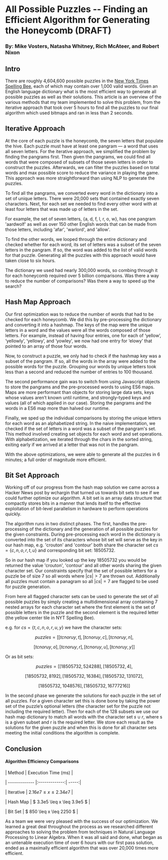 
  

# All Possible Puzzles -- Finding an Efficient Algorithm for Generating the Honeycomb (DRAFT)

  

### By: Mike Vosters, Natasha Whitney, Rich McAteer, and Robert Nixon

## Intro

There are roughly 4,604,600 possible puzzles in the [New York Times Spelling Bee](https://www.nytimes.com/puzzles/spelling-bee), each of which may contain over 1,000 valid words. Given an English language dictionary what is the most efficient way to generate all possible puzzles as well as their solutions. This article is an overview of the various methods that my team implemented to solve this problem, from the iterative approach that took over 5 hours to find all the puzzles to our final algorithm which used bitmaps and ran in less than 2 seconds.
 
## Iterative Approach

At the core of each puzzle is the honeycomb, the seven letters that populate the hive. Each puzzle must have at least one pangram — a word that uses all seven letters. For the iterative approach, we simplified the problem by finding the pangrams first. Then given the pangrams, we could find all words that were composed of subsets of those seven letters in order to construct the puzzles. Afterwards, we can filter the puzzles based on total words and max possible score to reduce the variance in playing the game. This approach was more straightforward than using NLP to generate the puzzles.

To find all the pangrams, we converted every word in the dictionary into a set of unique letters. There were 20,000 sets that contained exactly seven characters. Next, for each set we needed to find every other word with at least four letters that was made up of letters in the set.

For example, the set of seven letters, {a, d, f, l, r, o, w}, has one pangram 'aardwolf' as well as over 150 other English words that can be made from those letters, including 'afar', 'warlord', and 'allow'.

To find the other words, we looped through the entire dictionary and checked whether for each word, its set of letters was a subset of the seven letters in the pangram. If so, the word was added to the list of valid words for that puzzle. Generating all the puzzles with this approach would have taken close to six hours. 
 
The dictionary we used had nearly 300,000 words, so combing through it for each honeycomb required over 5 billion comparisons. Was there a way to reduce the number of comparisons? Was there a way to speed up the search? 

## Hash Map Approach

Our first optimization was to reduce the number of words that had to be checked for each honeycomb. We did this by pre-processing the dictionary and converting it into a hashmap. The keys of the map were the unique letters in a word and the values were all the words composed of those letters. For example, instead of having four entries, one for each of ‘yellow’, ‘yellowly’, ‘yellowy’, and ‘yowley’, we now had one entry for ‘elowy’ that pointed to an array of those four words.

Now, to construct a puzzle, we only had to check if the hashmap key was a subset of the pangram. If so, all the words in the array were added to the possible words for the puzzle. Grouping our words by unique letters took less than a second and reduced the number of entries to 100 thousand. 

The second performance gain was to switch from using Javascript objects to store the pangrams and the pre-processed words to using ES6 maps. Maps are more performant than objects for storing large data sets, keys whose values aren’t known until runtime, and strongly-typed keys and values (all of which applied in our case). Storing the pangrams and the words in a ES6 map more than halved our runtime.

Finally, we sped up the individual comparisons by storing the unique letters for each word as an alphabetized string. In the naive implementation, we checked if the set of letters in a word was a subset of the pangram's set. This method involved creating set objects for each word and set operations. With alphabetization, we iterated through the chars in the sorted string, exiting early if we arrived at a letter that was not in the pangram.

With the above optimizations, we were able to generate all the puzzles in 6 minutes; a full order of magnitude more efficient.

## Bit Set Approach

Working off of our progress from the hash map solution we came across a Hacker News post by wchargin that turned us towards bit sets to see if we could further optimize our algorithm. A bit set is an array data structure that compactly stores bits in a manner that lends itself to the effective exploitation of bit-level parallelism in hardware to perform operations quickly.

The algorithm runs in two distinct phases. The first, handles the pre-processing of the dictionary and the generation of all possible puzzles for the given constraints. During pre-processing each word in the dictionary is converted into the set of its characters whose bit set will serve as the key in our hash map, e.g. 'crouton' and 'contour' both share the character set $cs = \{c, n, o, r, t, u\}$ and corresponding bit set: 18505732.

So in our hash map if you looked up the key 18505732 you would be returned the value 'crouton', 'contour' and all other words sharing the given character set. Our constraints specify that the set of possible letters for a puzzle be of size 7 so all words where $|cs| > 7$ are thrown out. Additionally all puzzles must contain a panagram so all $|cs| = 7$ are flagged to be used for puzzle generation.

From here all flagged character sets can be used to generate the set of all possible puzzles by simply creating a multidimensional array containing 7 nested arrays for each character set where the first element is the set of possible letters in the puzzle and the second element is the required letter (the yellow center tile in NYT Spelling Bee).

e.g. for $cs =\{t, c, n, o, r, u, y \}$ we have the character sets:

$$puzzles = [ [tcnoruy, t], [tcnoruy, c] , [tcnoruy, n] ,$$

$$ [tcnoruy, o] , [tcnoruy, r] , [tcnoruy, u] , [tcnoruy, y]  ] $$

Or as bit sets:

$$puzzles = [[18505732, 524288], [18505732, 4],$$

$$[18505732, 8192], [18505732, 16384],[18505732, 131072],$$

$$ [18505732, 1048576], [18505732, 16777216]] $$

In the second phase we generate the solutions for each puzzle in the set of all puzzles. For a given character set this is done bone by taking the power set of the puzzle’s optional letters (the character set for the puzzle not including the required letter). Then for each of the 128 subsets we use our hash map dictionary to match all words with the character set $s \cup r$, where s is a given subset and r is the required letter. We store each result as the solutions for the given puzzle and when this is done for all character sets meeting the initial conditions the algorithm is complete.

## Conclusion

#### Algorithm Efficiency Comparisons

| Method  | Execution Time (ms) |

| ------------- |:-------------:| -----:|

| Iterative | $2.16e7 \leq x \leq 2.34e7$ |

| Hash Map  | $ 3.3e5 \leq x \leq 3.9e5 $ |

| Bit Set | $ 850 \leq x \leq 2250 $  |

As a team we were very pleased with the success of our optimization. We learned a great deal throughout the process as we researched different approaches to solving the problem from techniques in Natural Language Processing to Linear Algebra. When it was all said and done, what began as an untenable execution time of over 6 hours with our first pass solution, ended as a maximally efficient algorithm that was over 20,000 times more efficient.
